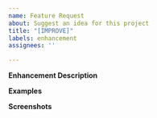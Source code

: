 ```yaml
---
name: Feature Request
about: Suggest an idea for this project
title: "[IMPROVE]"
labels: enhancement
assignees: ''

---
```


**Enhancement Description**
<!--- Explain what you feel that it's needed to be developed -->

**Examples**
<!--- Optionally, add some examples of the configuration / commands / expected outputs / ... you would like to have, to better understand the needing -->

**Screenshots**
<!--- If it applies, add some screenshots that may help to understand the needing -->
